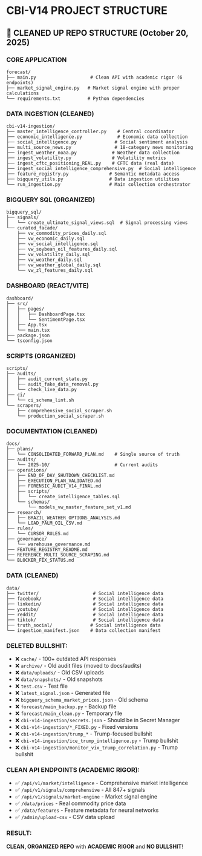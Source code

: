 # CBI-V14 PROJECT STRUCTURE

## 🎯 CLEANED UP REPO STRUCTURE (October 20, 2025)

### **CORE APPLICATION**
```
forecast/
├── main.py                    # Clean API with academic rigor (6 endpoints)
├── market_signal_engine.py   # Market signal engine with proper calculations
└── requirements.txt          # Python dependencies
```

### **DATA INGESTION (CLEANED)**
```
cbi-v14-ingestion/
├── master_intelligence_controller.py    # Central coordinator
├── economic_intelligence.py             # Economic data collection
├── social_intelligence.py              # Social sentiment analysis
├── multi_source_news.py                # 18-category news monitoring
├── ingest_weather_noaa.py             # Weather data collection
├── ingest_volatility.py               # Volatility metrics
├── ingest_cftc_positioning_REAL.py    # CFTC data (real data)
├── ingest_social_intelligence_comprehensive.py  # Social intelligence
├── feature_registry.py               # Semantic metadata access
├── bigquery_utils.py                 # Data ingestion utilities
└── run_ingestion.py                  # Main collection orchestrator
```

### **BIGQUERY SQL (ORGANIZED)**
```
bigquery_sql/
├── signals/
│   └── create_ultimate_signal_views.sql  # Signal processing views
└── curated_facade/
    ├── vw_commodity_prices_daily.sql
    ├── vw_economic_daily.sql
    ├── vw_social_intelligence.sql
    ├── vw_soybean_oil_features_daily.sql
    ├── vw_volatility_daily.sql
    ├── vw_weather_daily.sql
    ├── vw_weather_global_daily.sql
    └── vw_zl_features_daily.sql
```

### **DASHBOARD (REACT/VITE)**
```
dashboard/
├── src/
│   ├── pages/
│   │   ├── DashboardPage.tsx
│   │   └── SentimentPage.tsx
│   ├── App.tsx
│   └── main.tsx
├── package.json
└── tsconfig.json
```

### **SCRIPTS (ORGANIZED)**
```
scripts/
├── audits/
│   ├── audit_current_state.py
│   ├── audit_fake_data_removal.py
│   └── check_live_data.py
├── ci/
│   └── ci_schema_lint.sh
└── scrapers/
    ├── comprehensive_social_scraper.sh
    └── production_social_scraper.sh
```

### **DOCUMENTATION (CLEANED)**
```
docs/
├── plans/
│   └── CONSOLIDATED_FORWARD_PLAN.md    # Single source of truth
├── audits/
│   └── 2025-10/                        # Current audits
├── operations/
│   ├── END_OF_DAY_SHUTDOWN_CHECKLIST.md
│   ├── EXECUTION_PLAN_VALIDATED.md
│   ├── FORENSIC_AUDIT_V14_FINAL.md
│   ├── scripts/
│   │   └── create_intelligence_tables.sql
│   └── schemas/
│       └── models_vw_master_feature_set_v1.md
├── research/
│   ├── BRAZIL_WEATHER_OPTIONS_ANALYSIS.md
│   └── LOAD_PALM_OIL_CSV.md
├── rules/
│   └── CURSOR_RULES.md
├── governance/
│   └── warehouse_governance.md
├── FEATURE_REGISTRY_README.md
├── REFERENCE_MULTI_SOURCE_SCRAPING.md
└── BLOCKER_FIX_STATUS.md
```

### **DATA (CLEANED)**
```
data/
├── twitter/                    # Social intelligence data
├── facebook/                   # Social intelligence data
├── linkedin/                   # Social intelligence data
├── youtube/                    # Social intelligence data
├── reddit/                     # Social intelligence data
├── tiktok/                     # Social intelligence data
├── truth_social/              # Social intelligence data
└── ingestion_manifest.json    # Data collection manifest
```

### **DELETED BULLSHIT:**
- ❌ `cache/` - 100+ outdated API responses
- ❌ `archive/` - Old audit files (moved to docs/audits)
- ❌ `data/uploads/` - Old CSV uploads
- ❌ `data/snapshots/` - Old snapshots
- ❌ `test.csv` - Test file
- ❌ `latest_signal.json` - Generated file
- ❌ `bigquery_schema_market_prices.json` - Old schema
- ❌ `forecast/main_backup.py` - Backup file
- ❌ `forecast/main_clean.py` - Temporary file
- ❌ `cbi-v14-ingestion/secrets.json` - Should be in Secret Manager
- ❌ `cbi-v14-ingestion/*_FIXED.py` - Fixed versions
- ❌ `cbi-v14-ingestion/trump_*` - Trump-focused bullshit
- ❌ `cbi-v14-ingestion/ice_trump_intelligence.py` - Trump bullshit
- ❌ `cbi-v14-ingestion/monitor_vix_trump_correlation.py` - Trump bullshit

### **CLEAN API ENDPOINTS (ACADEMIC RIGOR):**
- ✅ `/api/v1/market/intelligence` - Comprehensive market intelligence
- ✅ `/api/v1/signals/comprehensive` - All 847+ signals
- ✅ `/api/v1/signals/market-engine` - Market signal engine
- ✅ `/data/prices` - Real commodity price data
- ✅ `/data/features` - Feature metadata for neural networks
- ✅ `/admin/upload-csv` - CSV data upload

### **RESULT:**
**CLEAN, ORGANIZED REPO** with **ACADEMIC RIGOR** and **NO BULLSHIT**!
